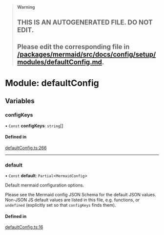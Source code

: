 > **Warning**
>
> ## THIS IS AN AUTOGENERATED FILE. DO NOT EDIT.
>
> ## Please edit the corresponding file in [/packages/mermaid/src/docs/config/setup/modules/defaultConfig.md](../../../../packages/mermaid/src/docs/config/setup/modules/defaultConfig.md).

# Module: defaultConfig

## Variables

### configKeys

• `Const` **configKeys**: `string`\[]

#### Defined in

[defaultConfig.ts:266](https://github.com/mermaid-js/mermaid/blob/master/packages/mermaid/src/defaultConfig.ts#L266)

---

### default

• `Const` **default**: `Partial`<`MermaidConfig`>

Default mermaid configuration options.

Please see the Mermaid config JSON Schema for the default JSON values.
Non-JSON JS default values are listed in this file, e.g. functions, or
`undefined` (explicitly set so that `configKeys` finds them).

#### Defined in

[defaultConfig.ts:16](https://github.com/mermaid-js/mermaid/blob/master/packages/mermaid/src/defaultConfig.ts#L16)
